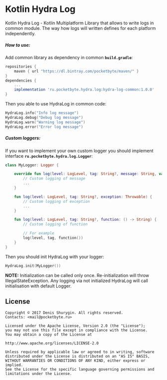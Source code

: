# Kotlin Hydra Log
Kotlin Hydra Log - Kotlin Multiplatform Library that allows to write logs in common module. The way how logs will written defines for each platform independently.

##### How to use:
Add common library as dependency in common **`build.gradle`**:
```gradle
repositories {
    maven { url "https://dl.bintray.com/pocketbyte/maven/" }
}
dependencies {
    ...
    implementation 'ru.pocketbyte.hydra.log:hydra-log-common:1.0.0'
}
```
Then you able to use HydraLog in common code:
```Kotlin
HydraLog.info("Info log message")
HydraLog.debug("Debug log message")
HydraLog.warn("Warning log message")
HydraLog.error("Error log message")
```

##### Custom loggers:
If you want to implement your own custom logger you should implement interface **`ru.pocketbyte.hydra.log.Logger`**:
```Kotlin
class MyLogger: Logger {

    override fun log(level: LogLevel, tag: String?, message: String, vararg arguments: Any) {
        // Custom logging of message
        ...
    }

    fun log(level: LogLevel, tag: String?, exception: Throwable) {
        // Custom logging of exception
        ...
    }

    fun log(level: LogLevel, tag: String?, function: () -> String) {
        // Custom logging of function

        // For example
        log(level, tag, function())
    }
}
```
Then you should init HydraLog with your logger:
```Kotlin
HydraLog.init(MyLogger())
```
**NOTE:** Initialization can be called only once. Re-initialization will throw IllegalStateException. Any logging via not initialized HydraLog will call initialisation with default Logger.

## License
```
Copyright © 2017 Denis Shurygin. All rights reserved.
Contacts: <mail@pocketbyte.ru>

Licensed under the Apache License, Version 2.0 (the "License");
you may not use this file except in compliance with the License.
You may obtain a copy of the License at

http://www.apache.org/licenses/LICENSE-2.0

Unless required by applicable law or agreed to in writing, software
distributed under the License is distributed on an "AS IS" BASIS,
WITHOUT WARRANTIES OR CONDITIONS OF ANY KIND, either express or implied.
See the License for the specific language governing permissions and
limitations under the License.
```


